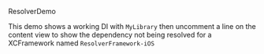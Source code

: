 ResolverDemo

This demo shows a working DI with `MyLibrary` then uncomment a line on the content view to show the dependency not being resolved for a XCFramework named `ResolverFramework-iOS`
